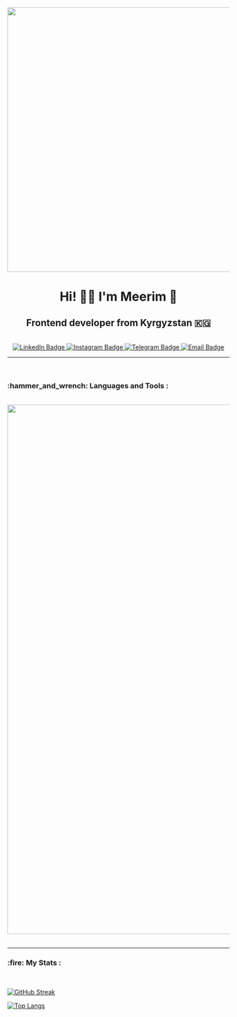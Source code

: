 <div align="center">
  <img width="600" src="https://64.media.tumblr.com/fbc6f9608cc5e61a377e126018d5cd64/68089e9fab46dac3-e0/s640x960/71460d8a23d18df13e519649e362dc8fa61a1b7b.gifv" />
</div>

<div>
<h1 align="center">Hi! 👋🏻 I'm Meerim 🦋</h1>
<h2 align="center">Frontend developer from Kyrgyzstan 🇰🇬</h2>
</div>

<br/>

<div id="badges" align="center">
  <a href="www.linkedin.com/in/meer1m">
    <img src="https://img.shields.io/badge/LinkedIn-7469B6?style=for-the-badge&logo=linkedin&logoColor=white" alt="LinkedIn Badge"/>
  </a>
  
  <a href="https://www.instagram.com/_mamyt0v.a/">
    <img src="https://img.shields.io/badge/Instagram-AD88C6?style=for-the-badge&logo=Instagram&logoColor=white" alt="Instagram Badge"/>
  </a>
  
  <a href="t.me/mr1mka">
    <img src="https://img.shields.io/badge/Telegram-E1AFD1?style=for-the-badge&logo=Telegram&logoColor=white" alt="Telegram Badge"/>
  </a>
  
 <a href="mkerkibasheva@gmail.com">
    <img src="https://img.shields.io/badge/Email-FFD0EC?style=for-the-badge&logo=Gmail&logoColor=fff" alt="Email Badge"/>
  </a>
</div>

<hr/>
<br/>

<h3>:hammer_and_wrench: Languages and Tools : </h3>

<br/>

<div>
  <img src="https://skillicons.dev/icons?i=html,css,js,react,redux,ts,sass,vscode,github,nextjs,figma,ps,firebase,babel,styledcomponents,bootstrap,mui,figma,tailwind,git,vite,npm," width="1200" ;
</div>
  
<br/>
<br/>
<hr/>

<h3>:fire: My Stats :</h3>

<br/>

[![GitHub Streak](http://github-readme-streak-stats.herokuapp.com?user=mamy1ova&theme=dark&background=000000)](https://git.io/streak-stats)

[![Top Langs](https://github-readme-stats.vercel.app/api/top-langs/?username=mamy1ova&layout=compact&theme=vision-friendly-dark)](https://github.com/anuraghazra/github-readme-stats)


